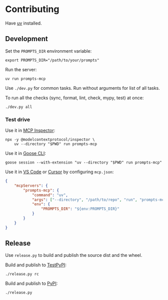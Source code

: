 # Contributing

Have [uv](https://docs.astral.sh/uv/getting-started/installation/) installed.

## Development

Set the `PROMPTS_DIR` environment variable:

    export PROMPTS_DIR="/path/to/your/prompts"

Run the server:

    uv run prompts-mcp

Use `./dev.py` for common tasks. Run without arguments for list of all tasks.

To run all the checks (sync, format, lint, check, mypy, test) at once:

    ./dev.py all

### Test drive

Use it in [MCP Inspector](https://modelcontextprotocol.io/docs/tools/inspector):

    npx -y @modelcontextprotocol/inspector \
        uv --directory "$PWD" run prompts-mcp

Use it in [Goose CLI](https://block.github.io/goose/docs/quickstart):

    goose session --with-extension "uv --directory "$PWD" run prompts-mcp"

Use it in [VS Code](https://code.visualstudio.com/docs/copilot/customization/mcp-servers#_add-an-mcp-server) or [Cursor](https://cursor.com/docs/context/mcp#using-mcpjson) by configuring `mcp.json`:

```json
{
    "mcpServers": {
        "prompts-mcp": {
            "command": "uv",
            "args": ["--directory", "/path/to/repo", "run", "prompts-mcp"],
            "env": {
                "PROMPTS_DIR": "${env:PROMPTS_DIR}"
            }
        }
    }
}
```

## Release

Use `release.py` to build and publish the source dist and the wheel.

Build and publish to [TestPyPI](https://test.pypi.org/project/prompts-mcp/):

    ./release.py rc

Build and publish to [PyPI](https://pypi.org/project/prompts-mcp/):

    ./release.py
